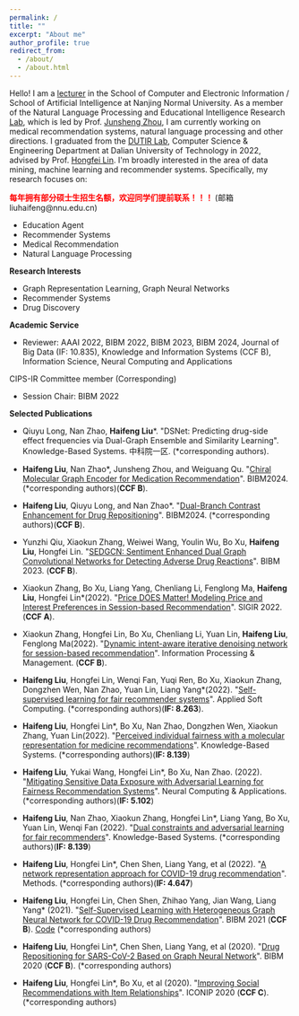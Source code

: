 ```yaml
---
permalink: /
title: ""
excerpt: "About me"
author_profile: true
redirect_from: 
  - /about/
  - /about.html
---
```

Hello! I am a [lecturer](http://ceai.njnu.edu.cn/user/?ID=2023052310423255) in the School of Computer and Electronic Information / School of Artificial Intelligence at Nanjing Normal University. As a member of the Natural Language Processing and Educational Intelligence Research [Lab](http://ceai.njnu.edu.cn/Item/Show.asp?m=1&d=18605), which is led by Prof. [Junsheng Zhou](http://ceai.njnu.edu.cn/user/?ID=05287), I am currently working on medical recommendation systems, natural language processing and other directions.
I graduated from the [DUTIR Lab](https://ir.dlut.edu.cn/), Computer Science & Engineering Department at Dalian University of Technology in 2022, advised by Prof. [Hongfei Lin](http://faculty.dlut.edu.cn/linhongfei/zh_CN/index.htm). 
I'm broadly interested in the area of data mining, machine learning and recommender systems. Specifically, my research focuses on:

<p><span style="color: red; font-weight: bold;">每年拥有部分硕士生招生名额，欢迎同学们提前联系！！！ </span>(邮箱 liuhaifeng@nnu.edu.cn)</p>



* Education Agent
* Recommender Systems
* Medical Recommendation
* Natural Language Processing

<!--<span style="color:red">What's New</span>-->




<b>Research Interests</b>
<!--======-->
* Graph Representation Learning, Graph Neural Networks
* Recommender Systems
* Drug Discovery

<b>Academic Service</b>
<!--======-->
* Reviewer:
AAAI 2022, BIBM 2022, BIBM 2023, BIBM 2024,
Journal of Big Data (IF: 10.835),
Knowledge and Information Systems (CCF B),
Information Science,
Neural Computing and Applications

CIPS-IR Committee member (Corresponding)
<!--======-->
* Session Chair:
BIBM 2022

<!--Recent Papers-->
<!--======-->
<!--* <span style="color:red">New!!</span> Chence Shi, Shitong Luo, Minkai Xu, Jian Tang. "[Learning Gradient Fields for Molecular Conformation Generation]()", to appear at ICML'21.-->  

<!--* <span style="color:red">New!!</span> Minkai Xu, Wujie Wang, Shitong Luo, Chence Shi, Yoshua Bengio, Rafael Gomez-Bombarelli, Jian Tang. "[An End-to-End Framework for Molecular Conformation Generation via Bilevel Programming]()", to appear at ICML'21.-->  


<b>Selected Publications</b>
<!--======-->

* Qiuyu Long, Nan Zhao, <b>Haifeng Liu</b>\*. "DSNet: Predicting drug-side effect frequencies via Dual-Graph Ensemble and Similarity Learning". Knowledge-Based Systems. 中科院一区. (*corresponding authors)<span style="color:red"></span>.

* <b>Haifeng Liu</b>, Nan Zhao\*, Junsheng Zhou, and Weiguang Qu. "[Chiral Molecular Graph Encoder for Medication Recommendation]([https://scholar.google.com.hk/citations?hl=zh-CN&pli=1&user=d1oKYJkAAAAJ](https://ieeexplore.ieee.org/document/10822474))". BIBM2024. (*corresponding authors)<span style="color:red"></span>(<b>CCF B</b>).
* <b>Haifeng Liu</b>, Qiuyu Long, and Nan Zhao\*. "[Dual-Branch Contrast Enhancement for Drug Repositioning]([https://scholar.google.com.hk/citations?hl=zh-CN&pli=1&user=d1oKYJkAAAAJ](https://ieeexplore.ieee.org/document/10822290))". BIBM2024. (*corresponding authors)<span style="color:red"></span>(<b>CCF B</b>).
* Yunzhi Qiu, Xiaokun Zhang, Weiwei Wang, Youlin Wu, Bo Xu, <b>Haifeng Liu</b>, Hongfei Lin. "[SEDGCN: Sentiment Enhanced Dual Graph Convolutional Networks for Detecting Adverse Drug Reactions](https://ieeexplore.ieee.org/abstract/document/10385261)". BIBM 2023. <span style="color:red"></span>(<b>CCF B</b>).
* Xiaokun Zhang, Bo Xu, Liang Yang, Chenliang Li, Fenglong Ma, <b>Haifeng Liu</b>, Hongfei Lin\*(2022). "[Price DOES Matter! Modeling Price and Interest Preferences in Session-based Recommendation](https://arxiv.org/abs/2205.04181)". SIGIR 2022. <span style="color:red"></span>(<b>CCF A</b>).
* Xiaokun Zhang, Hongfei Lin, Bo Xu, Chenliang Li, Yuan Lin, <b>Haifeng Liu</b>, Fenglong Ma(2022). "[Dynamic intent-aware iterative denoising network for session-based recommendation](https://www.sciencedirect.com/science/article/pii/S0306457322000590)". Information Processing & Management. <span style="color:red"></span>(<b>CCF B</b>).
* <b>Haifeng Liu</b>, Hongfei Lin, Wenqi Fan, Yuqi Ren, Bo Xu, Xiaokun Zhang, Dongzhen Wen, Nan Zhao, Yuan Lin, Liang Yang\*(2022). "[Self-supervised learning for fair recommender systems](https://www.sciencedirect.com/science/article/abs/pii/S1568494622003957)". Applied Soft Computing. (*corresponding authors)<span style="color:red"></span>(<b>IF: 8.263</b>).
* <b>Haifeng Liu</b>, Hongfei Lin\*, Bo Xu, Nan Zhao, Dongzhen Wen, Xiaokun Zhang, Yuan Lin(2022). "[Perceived individual fairness with a molecular representation for medicine recommendations](https://www.sciencedirect.com/science/article/pii/S0950705122003550)". Knowledge-Based Systems. (*corresponding authors)(<b>IF: 8.139</b>)
* <b>Haifeng Liu</b>, Yukai Wang, Hongfei Lin\*, Bo Xu, Nan Zhao. (2022). "[Mitigating Sensitive Data Exposure with Adversarial Learning for Fairness Recommendation Systems](https://link.springer.com/article/10.1007/s00521-022-07373-4)". Neural Computing & Applications. (*corresponding authors)(<b>IF: 5.102</b>)
* <b>Haifeng Liu</b>, Nan Zhao, Xiaokun Zhang, Hongfei Lin\*, Liang Yang, Bo Xu, Yuan Lin, Wenqi Fan (2022). "[Dual constraints and adversarial learning for fair recommenders](https://www.sciencedirect.com/science/article/pii/S0950705121011424)". Knowledge-Based Systems. (*corresponding authors)(<b>IF: 8.139</b>)
* <b>Haifeng Liu</b>, Hongfei Lin\*, Chen Shen, Liang Yang, et al (2022). "[A network representation approach for COVID-19 drug recommendation](https://www.sciencedirect.com/science/article/pii/S1046202321002231)". Methods. (*corresponding authors)(<b>IF: 4.647</b>)
* <b>Haifeng Liu</b>, Hongfei Lin, Chen Shen, Zhihao Yang, Jian Wang, Liang Yang\*  (2021). "[Self-Supervised Learning with Heterogeneous Graph Neural Network for COVID-19 Drug Recommendation](https://ieeexplore.ieee.org/abstract/document/9669340)". BIBM 2021 (<b>CCF B</b>). [Code](https://github.com/liuhaifeng0212/Drug2Cov) (*corresponding authors)
* <b>Haifeng Liu</b>, Hongfei Lin\*, Chen Shen, Liang Yang, et al (2020). "[Drug Repositioning for SARS-CoV-2 Based on Graph Neural Network](https://ieeexplore.ieee.org/abstract/document/9313236)". BIBM 2020 (<b>CCF B</b>). (*corresponding authors)
* <b>Haifeng Liu</b>, Hongfei Lin\*, Bo Xu, et al (2020). "[Improving Social Recommendations with Item Relationships](https://link.springer.com/chapter/10.1007/978-3-030-63820-7_87)". ICONIP 2020 (<b>CCF C</b>). (*corresponding authors)


<!--* Jian Tang, Meng Qu, and Qiaozhu Mei. [PTE: Predictive Text Embedding through Large-scale Heterogeneous Text Networks](https://arxiv.org/abs/1508.00200). KDD'15. \[[code](https://github.com/mnqu/PTE)\]-->

<!--* Jian Tang, Meng Qu, Mingzhe Wang, Ming Zhang, Jun Yan and Qiaozhu Mei. [LINE: Large-scale Information Network Embedding](https://arxiv.org/abs/1503.03578). WWW'15. \[[code](https://github.com/tangjianpku/LINE)\] <span style="color:red">(Most cited paper in WWW'15)</span>-->

<!--* Jian Tang, Zhaoshi Meng, XuanLong Nguyen, Qiaozhu Mei and Ming Zhang. [Understanding the limiting factors of topic modeling via posterior contraction analysis](http://proceedings.mlr.press/v32/tang14.pdf). In proceedings of the 31st International Conference on Machine Learning (ICML), Beijing, June 2014. <span style="color:red">(Best paper award, 1/1500)</span>-->
